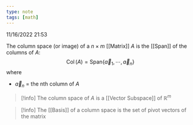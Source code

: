 ```yaml
---
type: note
tags: [math]
---
```

11/16/2022 21:53

  

The column space (or image) of a $n\times m$ [[Matrix]] $A$ is the [[Span]] of the columns of $A$:
$$
\operatorname{Col}(A)=\text{Span}\{\vec{a}_1,\cdots,\vec{a}_n\}
$$
where
- $\vec{a}_n$ = the nth column of $A$

>[!info]
>The column space of $A$ is a [[Vector Subspace]] of $\mathbb{R}^m$

>[!info]
>The [[Basis]] of a column space is the set of pivot vectors of the matrix

